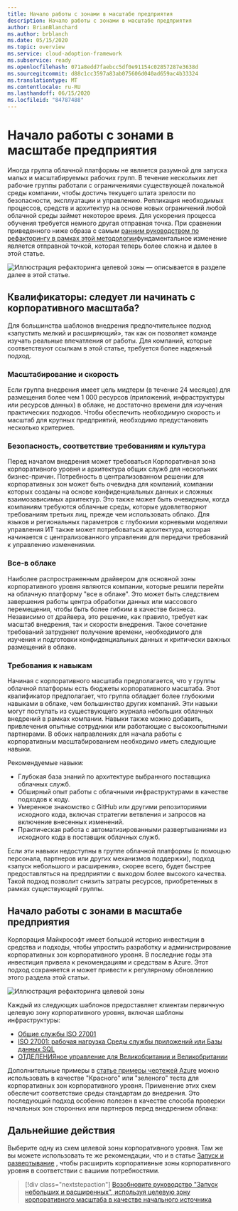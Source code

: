 ```yaml
---
title: Начало работы с зонами в масштабе предприятия
description: Начало работы с зонами в масштабе предприятия
author: BrianBlanchard
ms.author: brblanch
ms.date: 05/15/2020
ms.topic: overview
ms.service: cloud-adoption-framework
ms.subservice: ready
ms.openlocfilehash: 071a8edd7faebcc5df0e91154c02857287e3638d
ms.sourcegitcommit: d88c1cc3597a83ab075606d040ad659ac4b33324
ms.translationtype: MT
ms.contentlocale: ru-RU
ms.lasthandoff: 06/15/2020
ms.locfileid: "84787488"
---
```

# <a name="start-with-enterprise-scale-landing-zones"></a>Начало работы с зонами в масштабе предприятия

Иногда группа облачной платформы не является разумной для запуска малых и масштабируемых рабочих групп. В течение нескольких лет рабочие группы работали с ограничениями существующей локальной среды компании, чтобы достичь текущего штата зрелости по безопасности, эксплуатации и управлению. Репликация необходимых процессов, средств и архитектур на основе новых ограничений любой облачной среды займет некоторое время. Для ускорения процесса обучения требуется немного другая отправная точка. При сравнении приведенного ниже образа с самым [ранним руководством по рефакторингу в рамках этой методологии](../landing-zone/refactor.md)фундаментальное изменение является отправной точкой, которая теперь более сложна и далее в этой статье.

![Иллюстрация рефакторинга целевой зоны — описывается в разделе далее в этой статье.](../../_images/ready/refactor-enterprise-scale.png)

## <a name="qualifiers-should-i-start-with-enterprise-scale"></a>Квалификаторы: следует ли начинать с корпоративного масштаба?

Для большинства шаблонов внедрения предпочтительнее подход «запустить мелкий и расширяющий», так как он позволяет команде изучать реальные впечатления от работы. Для компаний, которые соответствуют ссылкам в этой статье, требуется более надежный подход.

### <a name="scale-and-speed"></a>Масштабирование и скорость

Если группа внедрения имеет цель мидтерм (в течение 24 месяцев) для размещения более чем 1 000 ресурсов (приложений, инфраструктуры или ресурсов данных) в облаке, не достаточно времени для изучения практических подходов. Чтобы обеспечить необходимую скорость и масштаб для крупных предприятий, необходимо предустановить несколько критериев.

### <a name="security-compliance-and-culture"></a>Безопасность, соответствие требованиям и культура

Перед началом внедрения может требоваться Корпоративная зона корпоративного уровня и архитектура общих служб для нескольких бизнес-причин. Потребность в централизованном решении для корпоративных зон может быть очевидна для компаний, компании которых созданы на основе конфиденциальных данных и сложных взаимозависимых архитектур. Это также может быть очевидным, когда компаниям требуются облачные среды, которые удовлетворяют требованиям третьих лиц, прежде чем использовать облако. Для языков и региональных параметров с глубокими корневыми моделями управления ИТ также может потребоваться архитектура, которая начинается с централизованного управления для передачи требований к управлению изменениями.

### <a name="all-in-on-the-cloud"></a>Все-в облаке

Наиболее распространенным драйвером для основной зоны корпоративного уровня являются компании, которые решили перейти на облачную платформу "все в облаке". Это может быть следствием завершения работы центра обработки данных или массового перемещения, чтобы быть более гибким в качестве бизнеса. Независимо от драйвера, это решение, как правило, требует как масштаб внедрения, так и скорости внедрения. Такое сочетание требований затрудняет получение времени, необходимого для изучения и подготовки конфиденциальных данных и критически важных размещений в облаке.

### <a name="skill-requirements"></a>Требования к навыкам

Начиная с корпоративного масштаба предполагается, что у группы облачной платформы есть бюджеты корпоративного масштаба. Этот квалификатор предполагает, что группа обладает более глубокими навыками в облаке, чем большинство других компаний. Эти навыки могут поступать из существующего журнала небольших облачных внедрений в рамках компании. Навыки также можно добавить, привлечения опытные сотрудники или работающие с высокоопытными партнерами. В обоих направлениях для начала работы с корпоративным масштабированием необходимо иметь следующие навыки.

Рекомендуемые навыки:

- Глубокая база знаний по архитектуре выбранного поставщика облачных служб.
- Обширный опыт работы с облачными инфраструктурами в качестве подходов к коду.
- Умеренное знакомство с GitHub или другими репозиториями исходного кода, включая стратегии ветвления и запросов на включение внесенных изменений.
- Практическая работа с автоматизированными развертываниями из исходного кода в поставщик облачных служб.

Если эти навыки недоступны в группе облачной платформы (с помощью персонала, партнеров или других механизмов поддержки), подход «запуск небольшого и расширения», скорее всего, будет быстрее предоставляться на предприятии с выходом более высокого качества. Такой подход позволит снизить затраты ресурсов, приобретенных в рамках существующей группы.

## <a name="start-with-an-enterprise-scale-landing-zones"></a>Начало работы с зонами в масштабе предприятия

Корпорация Майкрософт имеет большой историю инвестиции в средства и подходы, чтобы упростить разработку и администрирование корпоративных зон корпоративного уровня. В последние годы эта инвестиция привела к рекомендациям и средствам в Azure. Этот подход сохраняется и может привести к регулярному обновлению этого раздела этой статьи.

![Иллюстрация рефакторинга целевой зоны](../../_images/ready/refactor-enterprise-scale.png)

Каждый из следующих шаблонов предоставляет клиентам первичную целевую зону корпоративного уровня, включая шаблоны инфраструктуры:

- [Общие службы ISO 27001](https://docs.microsoft.com/azure/governance/blueprints/samples/iso27001-shared)
- [ISO 27001: рабочая нагрузка Среды службы приложений или Базы данных SQL](https://docs.microsoft.com/azure/governance/blueprints/samples/iso27001-ase-sql-workload)
- [ОТДЕЛЕНИЯное управление для Великобритании и Великобритании](https://docs.microsoft.com/azure/governance/blueprints/samples/ukofficial)

Дополнительные примеры в [статье примеры чертежей Azure](https://docs.microsoft.com/azure/governance/blueprints/samples) можно использовать в качестве "Красного" или "зеленого" теста для корпоративных зон корпоративного уровня. Применение этих схем обеспечит соответствие среды стандартам до внедрения. Это последующий подход особенно полезен в качестве способа проверки начальных зон сторонних или партнеров перед внедрением облака:

## <a name="next-steps"></a>Дальнейшие действия

Выберите одну из схем целевой зоны корпоративного уровня.
Там же вы можете использовать те же рекомендации, что и в статье [Запуск и развертывание](./index.md) , чтобы расширить корпоративные зоны корпоративного уровня в соответствии с вашими потребностями.

> [!div class="nextstepaction"]
> [Возобновите руководство "Запуск небольших и расширенных", используя целевую зону корпоративного масштаба в качестве начального источника](./index.md)

